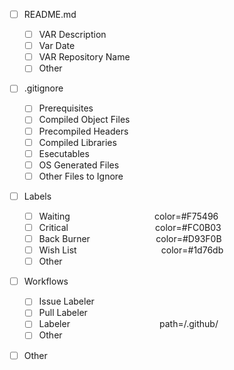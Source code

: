 * [ ] README.md  
  * [ ] VAR Description  
  * [ ] Var Date  
  * [ ] VAR Repository Name  
  * [ ] Other  
  
* [ ] .gitignore  
  * [ ] Prerequisites  
  * [ ] Compiled Object Files  
  * [ ] Precompiled Headers  
  * [ ] Compiled Libraries  
  * [ ] Esecutables  
  * [ ] OS Generated Files  
  * [ ] Other Files to Ignore  
  
* [ ] Labels  
  * [ ] Waiting &nbsp; &nbsp; &nbsp; &emsp; &emsp; &emsp; &emsp; &emsp; &emsp; color=#F75496  
  * [ ] Critical &nbsp; &nbsp;&nbsp; &nbsp; &emsp; &emsp; &emsp; &emsp; &emsp; &emsp; color=#FC0B03  
  * [ ] Back Burner &nbsp;&nbsp; &emsp; &emsp; &emsp; &emsp; &emsp; color=#D93F0B
  * [ ] Wish List &nbsp; &nbsp; &nbsp; &emsp; &emsp; &emsp; &emsp; &emsp; &emsp; color=#1d76db
  * [ ] Other  

* [ ] Workflows  
  * [ ] Issue Labeler  
  * [ ] Pull Labeler  
  * [ ] Labeler &nbsp; &nbsp; &nbsp; &nbsp; &emsp; &emsp; &emsp; &emsp; &emsp; &emsp; path=/.github/  
  * [ ] Other  
  
* [ ] Other  

